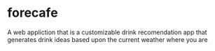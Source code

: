 # forecafe
A web appliction that is a customizable drink recomendation app that generates drink ideas based upon the current weather where you are
